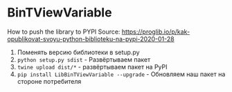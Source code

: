 # BinTViewVariable

How to push the library to PYPI
Source: https://proglib.io/p/kak-opublikovat-svoyu-python-biblioteku-na-pypi-2020-01-28
1. Поменять версию библиотеки в setup.py
2. `python setup.py sdist` - Развёртываем пакет
3. `twine upload dist/*` - развёртываем пакет на PyPI
4. `pip install LibBinTViewVariable --upgrade`  - Обновляем наш пакет на стороне потребителя 